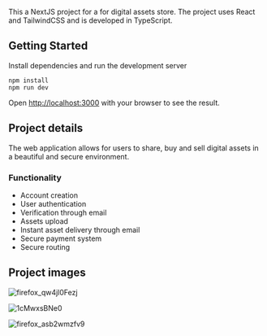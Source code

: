 This a NextJS project for a for digital assets store. The project uses React and TailwindCSS and is developed in TypeScript.

## Getting Started

Install dependencies and run the development server
```
npm install
npm run dev
```
Open [http://localhost:3000](http://localhost:3000) with your browser to see the result.

## Project details
The web application allows for users to share, buy and sell digital assets in a beautiful and secure environment.

### Functionality
- Account creation
- User authentication
- Verification through email
- Assets upload
- Instant asset delivery through email
- Secure payment system
- Secure routing


## Project images
![firefox_qw4jl0Fezj](https://github.com/danzin/digitalstore/assets/8279984/177d8ce7-3046-4108-8b64-667ba58e7a58)

![1cMwxsBNe0](https://github.com/danzin/digitalstore/assets/8279984/3c404e70-60aa-465c-a49f-c89ce9d9fafb)

![firefox_asb2wmzfv9](https://github.com/danzin/digitalstore/assets/8279984/8cde18cc-d08a-4ffa-857a-9b6f3768977b)
